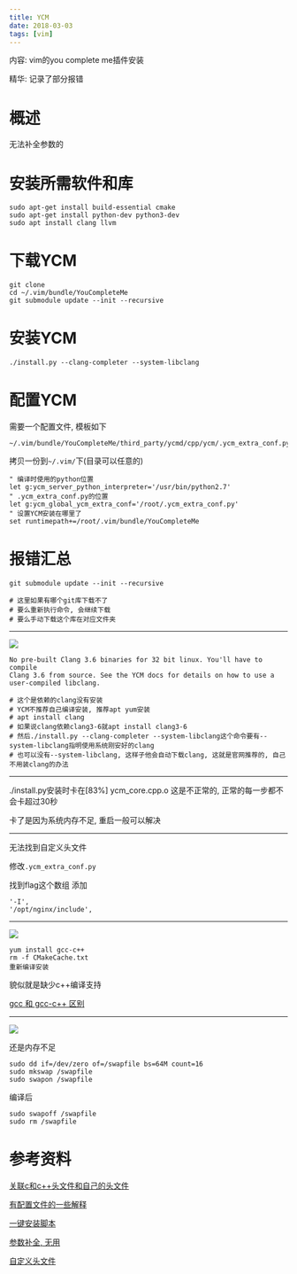 ```yaml
---
title: YCM
date: 2018-03-03
tags: [vim]
---
```


内容: vim的you complete me插件安装

精华: 记录了部分报错

<!-- more -->

# 概述

无法补全参数的

# 安装所需软件和库

```
sudo apt-get install build-essential cmake
sudo apt-get install python-dev python3-dev
sudo apt install clang llvm
```

# 下载YCM

```
git clone
cd ~/.vim/bundle/YouCompleteMe
git submodule update --init --recursive
```

# 安装YCM

```
./install.py --clang-completer --system-libclang
```

# 配置YCM

需要一个配置文件, 模板如下

```
~/.vim/bundle/YouCompleteMe/third_party/ycmd/cpp/ycm/.ycm_extra_conf.py
```

拷贝一份到`~/.vim/`下(目录可以任意的)

```
" 编译时使用的python位置
let g:ycm_server_python_interpreter='/usr/bin/python2.7'
" .ycm_extra_conf.py的位置
let g:ycm_global_ycm_extra_conf='/root/.ycm_extra_conf.py'
" 设置YCM安装在哪里了
set runtimepath+=/root/.vim/bundle/YouCompleteMe
```

# 报错汇总

```
git submodule update --init --recursive

# 这里如果有哪个git库下载不了
# 要么重新执行命令, 会继续下载
# 要么手动下载这个库在对应文件夹
```

---

![](http://p1rbtn7qp.bkt.clouddn.com/18-2-18/18294193.jpg)

```
No pre-built Clang 3.6 binaries for 32 bit linux. You'll have to compile
Clang 3.6 from source. See the YCM docs for details on how to use a
user-compiled libclang.

# 这个是依赖的clang没有安装
# YCM不推荐自己编译安装, 推荐apt yum安装
# apt install clang
# 如果说clang依赖clang3-6就apt install clang3-6
# 然后./install.py --clang-completer --system-libclang这个命令要有--system-libclang指明使用系统刚安好的clang
# 也可以没有--system-libclang, 这样子他会自动下载clang, 这就是官网推荐的, 自己不用装clang的办法
```

---

./install.py安装时卡在[83%] ycm_core.cpp.o
这是不正常的, 正常的每一步都不会卡超过30秒

卡了是因为系统内存不足, 重启一般可以解决

---

无法找到自定义头文件

修改`.ycm_extra_conf.py`

找到flag这个数组
添加

```
'-I',
'/opt/nginx/include',
```

---

![](http://p1rbtn7qp.bkt.clouddn.com/18-2-20/1891521.jpg)

```
yum install gcc-c++  
rm -f CMakeCache.txt  
重新编译安装
```

貌似就是缺少c++编译支持

[gcc 和 gcc-c++ 区别](https://segmentfault.com/q/1010000009371177/a-1020000009371340)

---

![](http://p1rbtn7qp.bkt.clouddn.com/18-2-20/82044859.jpg)

还是内存不足

```
sudo dd if=/dev/zero of=/swapfile bs=64M count=16
sudo mkswap /swapfile
sudo swapon /swapfile
```

编译后

```
sudo swapoff /swapfile
sudo rm /swapfile
```

# 参考资料

[关联c和c++头文件和自己的头文件](http://www.cnblogs.com/yongjiuzhizhen/p/4793498.html)

[有配置文件的一些解释](http://blog.csdn.net/mengzhisuoliu/article/details/50422004)

[一键安装脚本](http://blog.csdn.net/houzhuoming1/article/details/49990739)

[参数补全, 无用](https://zhuanlan.zhihu.com/p/24690053)

[自定义头文件](http://blog.csdn.net/markchiu/article/details/52150440)
